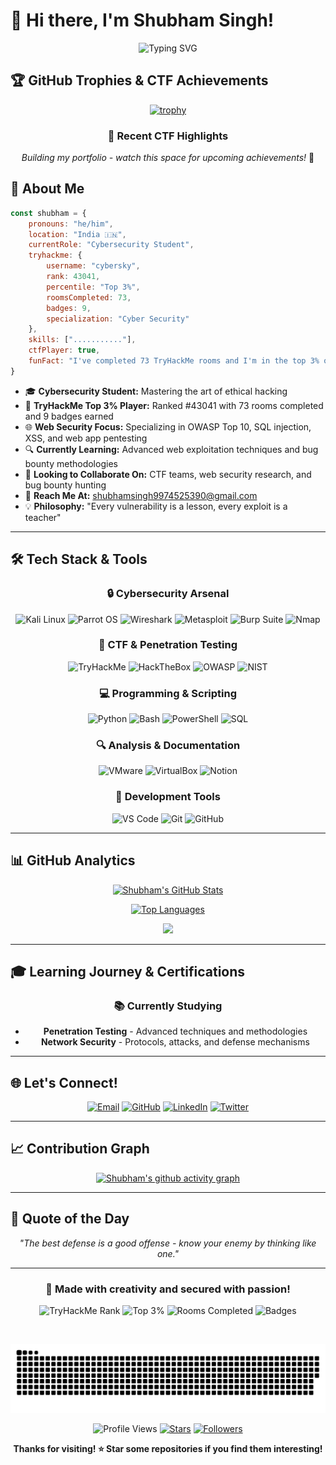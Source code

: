 # 🚀 Hi there, I'm Shubham Singh! 

<div align="center">

![Typing SVG](https://readme-typing-svg.herokuapp.com?font=Fira+Code&pause=1000&color=00D9FF&center=true&vCenter=true&width=600&lines=Cybersecurity+Student+%7C+Web+Security;CTF+Player+%7C+TryHackMe+Top+3%25;Ethical+Hacker+in+Training;73+Rooms+Completed+%26+Counting!)

</div>

## 🏆 GitHub Trophies & CTF Achievements

<div align="center">
  
[![trophy](https://github-profile-trophy.vercel.app/?username=shubham4734singh&theme=radical&no-frame=true&no-bg=true&margin-w=4&row=1)](https://github.com/ryo-ma/github-profile-trophy)

### 🎯 Recent CTF Highlights
*Building my portfolio - watch this space for upcoming achievements!* 🚀

</div>

## 🌟 About Me

```javascript
const shubham = {
    pronouns: "he/him",
    location: "India 🇮🇳",
    currentRole: "Cybersecurity Student",
    tryhackme: {
        username: "cybersky",
        rank: 43041,
        percentile: "Top 3%",
        roomsCompleted: 73,
        badges: 9,
        specialization: "Cyber Security"
    },
    skills: ["..........."],
    ctfPlayer: true,
    funFact: "I've completed 73 TryHackMe rooms and I'm in the top 3% of players! 🏆🔐"
}
```

- 🎓 **Cybersecurity Student:** Mastering the art of ethical hacking
- 🚩 **TryHackMe Top 3% Player:** Ranked #43041 with 73 rooms completed and 9 badges earned
- 🌐 **Web Security Focus:** Specializing in OWASP Top 10, SQL injection, XSS, and web app pentesting
- 🔍 **Currently Learning:** Advanced web exploitation techniques and bug bounty methodologies
- 🤝 **Looking to Collaborate On:** CTF teams, web security research, and bug bounty hunting
- 📧 **Reach Me At:** [shubhamsingh9974525390@gmail.com](mailto:shubhamsingh9974525390@gmail.com)
- 💡 **Philosophy:** "Every vulnerability is a lesson, every exploit is a teacher"

---

## 🛠️ Tech Stack & Tools

<div align="center">

### 🔒 Cybersecurity Arsenal
![Kali Linux](https://img.shields.io/badge/Kali_Linux-557C94?style=for-the-badge&logo=kali-linux&logoColor=white)
![Parrot OS](https://img.shields.io/badge/Parrot_OS-87CEEB?style=for-the-badge&logo=parrotsecurity&logoColor=white)
![Wireshark](https://img.shields.io/badge/Wireshark-1679A7?style=for-the-badge&logo=wireshark&logoColor=white)
![Metasploit](https://img.shields.io/badge/Metasploit-ED2939?style=for-the-badge&logo=metasploit&logoColor=white)
![Burp Suite](https://img.shields.io/badge/Burp_Suite-FF6633?style=for-the-badge&logo=burpsuite&logoColor=white)
![Nmap](https://img.shields.io/badge/Nmap-4682B4?style=for-the-badge&logo=nmap&logoColor=white)

### 🚩 CTF & Penetration Testing
![TryHackMe](https://img.shields.io/badge/TryHackMe-212C42?style=for-the-badge&logo=tryhackme&logoColor=white)
![HackTheBox](https://img.shields.io/badge/HackTheBox-9FEF00?style=for-the-badge&logo=hackthebox&logoColor=black)
![OWASP](https://img.shields.io/badge/OWASP-000000?style=for-the-badge&logo=owasp&logoColor=white)
![NIST](https://img.shields.io/badge/NIST-000080?style=for-the-badge&logo=nist&logoColor=white)

### 💻 Programming & Scripting
![Python](https://img.shields.io/badge/Python-3776AB?style=for-the-badge&logo=python&logoColor=white)
![Bash](https://img.shields.io/badge/Bash-4EAA25?style=for-the-badge&logo=gnubash&logoColor=white)
![PowerShell](https://img.shields.io/badge/PowerShell-5391FE?style=for-the-badge&logo=powershell&logoColor=white)
![SQL](https://img.shields.io/badge/SQL-4479A1?style=for-the-badge&logo=mysql&logoColor=white)

### 🔍 Analysis & Documentation
![VMware](https://img.shields.io/badge/VMware-607078?style=for-the-badge&logo=vmware&logoColor=white)
![VirtualBox](https://img.shields.io/badge/VirtualBox-183A61?style=for-the-badge&logo=virtualbox&logoColor=white)
![Notion](https://img.shields.io/badge/Notion-000000?style=for-the-badge&logo=notion&logoColor=white)

### 🔧 Development Tools
![VS Code](https://img.shields.io/badge/VS_Code-007ACC?style=for-the-badge&logo=visual-studio-code&logoColor=white)
![Git](https://img.shields.io/badge/Git-F05032?style=for-the-badge&logo=git&logoColor=white)
![GitHub](https://img.shields.io/badge/GitHub-181717?style=for-the-badge&logo=github&logoColor=white)

</div>

---

## 📊 GitHub Analytics

<p align="center">
  <a href="https://github.com/anuraghazra/github-readme-stats">
    <img src="https://github-readme-stats.vercel.app/api?username=shubham4734singh&show_icons=true&theme=radical&hide_border=true&bg_color=0D1117&title_color=00D9FF&icon_color=00D9FF&text_color=ffffff" alt="Shubham's GitHub Stats" />
  </a>
</p>

<p align="center">
  <a href="https://github.com/anuraghazra/github-readme-stats">
    <img src="https://github-readme-stats.vercel.app/api/top-langs/?username=shubham4734singh&layout=compact&theme=radical&hide_border=true&bg_color=0D1117&title_color=00D9FF&text_color=ffffff" alt="Top Languages" />
  </a>
</p>

<p align="center">
  <a href="https://git.io/streak-stats">
    <img src="https://streak-stats.demolab.com/?user=shubham4734singh&theme=radical&hide_border=true&background=0D1117&stroke=00D9FF&ring=00D9FF&fire=FF6B35&currStreakLabel=00D9FF&sideNums=ffffff&currStreakNum=ffffff&sideLabels=ffffff&dates=ffffff%22%20alt=%22GitHub%20Streak
" />
  </a>
</p>


---

## 🎓 Learning Journey & Certifications

<div align="center">

### 📚 Currently Studying
- **Penetration Testing** - Advanced techniques and methodologies
- **Network Security** - Protocols, attacks, and defense mechanisms
</div>

---

## 🌐 Let's Connect!

<div align="center">

[![Email](https://img.shields.io/badge/Email-D14836?style=for-the-badge&logo=gmail&logoColor=white)](mailto:shubhamsingh9974525390@gmail.com)
[![GitHub](https://img.shields.io/badge/GitHub-100000?style=for-the-badge&logo=github&logoColor=white)](https://github.com/shubham4734singh)
[![LinkedIn](https://img.shields.io/badge/LinkedIn-0077B5?style=for-the-badge&logo=linkedin&logoColor=white)](https://www.linkedin.com/in/shubham4734singh/)
[![Twitter](https://img.shields.io/badge/Twitter-1DA1F2?style=for-the-badge&logo=twitter&logoColor=white)](#)

</div>

---

## 📈 Contribution Graph

<div align="center">
  
[![Shubham's github activity graph](https://github-readme-activity-graph.vercel.app/graph?username=shubham4734singh&theme=react-dark&hide_border=true&bg_color=0D1117&color=00D9FF&line=00D9FF&point=FF6B35)](https://github.com/ashutosh00710/github-readme-activity-graph)

</div>

---

## 💭 Quote of the Day

<div align="center">
  
*"The best defense is a good offense - know your enemy by thinking like one."*

</div>

---

<div align="center">
  
<div align="center">
  
### 🎨 Made with creativity and secured with passion! 

<!-- TryHackMe Stats Banner -->
<img src="https://img.shields.io/badge/TryHackMe-Rank%2043041-red?style=for-the-badge&logo=tryhackme&logoColor=white" alt="TryHackMe Rank">
<img src="https://img.shields.io/badge/Top-3%25-brightgreen?style=for-the-badge&logo=target&logoColor=white" alt="Top 3%">
<img src="https://img.shields.io/badge/Rooms-73%20Completed-blue?style=for-the-badge&logo=checkmarx&logoColor=white" alt="Rooms Completed">
<img src="https://img.shields.io/badge/Badges-9%20Earned-yellow?style=for-the-badge&logo=medallia&logoColor=white" alt="Badges">

<br><!-- 🐍 GitHub Contribution Snake Animation -->
<div align="center">
  <picture>
    <source media="(prefers-color-scheme: dark)" srcset="https://raw.githubusercontent.com/shubham4734singh/shubham4734singh/output/github-contribution-grid-snake-dark.svg" />
    <source media="(prefers-color-scheme: light)" srcset="https://raw.githubusercontent.com/shubham4734singh/shubham4734singh/output/github-contribution-grid-snake.svg" />
    <img alt="GitHub Contribution Snake" src="https://raw.githubusercontent.com/shubham4734singh/shubham4734singh/output/github-contribution-grid-snake.svg" style="max-width: 100%;" />
  </picture>
</div>

  
![Profile Views](https://komarev.com/ghpvc/?username=shubham4734singh&color=00D9FF&style=for-the-badge)
[![Stars](https://img.shields.io/github/stars/shubham4734singh?style=for-the-badge&color=00D9FF)](https://github.com/shubham4734singh)
[![Followers](https://img.shields.io/github/followers/shubham4734singh?style=for-the-badge&color=00D9FF)](https://github.com/shubham4734singh)

**Thanks for visiting! ⭐ Star some repositories if you find them interesting!**

</div>
